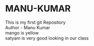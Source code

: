 # MANU-KUMAR
This is my first git Repository
<br>
Author - Manu Kumar
<br>
mango is yellow
<br>
satyam is very good looking in our class

